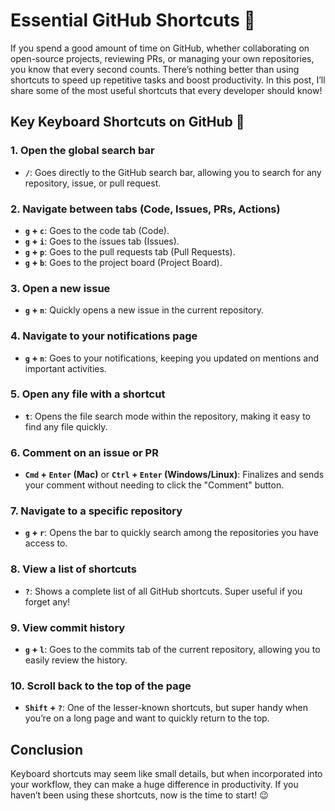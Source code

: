 # Essential GitHub Shortcuts 🚀

If you spend a good amount of time on GitHub, whether collaborating on open-source projects, reviewing PRs, or managing your own repositories, you know that every second counts. There’s nothing better than using shortcuts to speed up repetitive tasks and boost productivity. In this post, I’ll share some of the most useful shortcuts that every developer should know!

## Key Keyboard Shortcuts on GitHub 🎯

### 1. **Open the global search bar**
   - **`/`**: Goes directly to the GitHub search bar, allowing you to search for any repository, issue, or pull request.

### 2. **Navigate between tabs (Code, Issues, PRs, Actions)**
   - **`g` + `c`**: Goes to the code tab (Code).
   - **`g` + `i`**: Goes to the issues tab (Issues).
   - **`g` + `p`**: Goes to the pull requests tab (Pull Requests).
   - **`g` + `b`**: Goes to the project board (Project Board).

### 3. **Open a new issue**
   - **`g` + `n`**: Quickly opens a new issue in the current repository.

### 4. **Navigate to your notifications page**
   - **`g` + `n`**: Goes to your notifications, keeping you updated on mentions and important activities.

### 5. **Open any file with a shortcut**
   - **`t`**: Opens the file search mode within the repository, making it easy to find any file quickly.

### 6. **Comment on an issue or PR**
   - **`Cmd` + `Enter` (Mac)** or **`Ctrl` + `Enter` (Windows/Linux)**: Finalizes and sends your comment without needing to click the "Comment" button.

### 7. **Navigate to a specific repository**
   - **`g` + `r`**: Opens the bar to quickly search among the repositories you have access to.

### 8. **View a list of shortcuts**
   - **`?`**: Shows a complete list of all GitHub shortcuts. Super useful if you forget any!

### 9. **View commit history**
   - **`g` + `l`**: Goes to the commits tab of the current repository, allowing you to easily review the history.

### 10. **Scroll back to the top of the page**
   - **`Shift` + `?`**: One of the lesser-known shortcuts, but super handy when you’re on a long page and want to quickly return to the top.

## Conclusion

Keyboard shortcuts may seem like small details, but when incorporated into your workflow, they can make a huge difference in productivity. If you haven’t been using these shortcuts, now is the time to start! 😉
